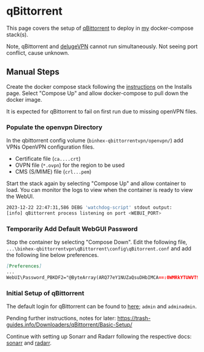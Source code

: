 # qBittorrent

This page covers the setup of [qBittorrent](https://github.com/binhex/arch-qbittorrentvpn) to deploy in [my](https://github.com/adamzvolanek/DevRack/blob/main/docker-compose/sparrow/qBittorrent.yaml) docker-compose stack(s).

Note, qBittorrent and [delugeVPN](https://github.com/binhex/arch-delugevpn) cannot run simultaneously. Not seeing port conflict, cause unknown.

## Manual Steps

Create the docker compose stack following the [instructions](./installs#creating-a-docker-compose-stack) on the Installs page. Select "Compose Up" and allow docker-compose to pull down the docker image.

It is expected for qBittorrent to fail on first run due to missing openVPN files.

### Populate the openvpn Directory

In the qbittorrent config volume (`binhex-qbittorrentvpn/openvpn/`) add VPNs OpenVPN configuration files.

- Certificate file (`ca....crt`)
- OVPN file (`*.ovpn`) for the region to be used
- CMS (S/MIME) file (`crl...pem`)

Start the stack again by selecting "Compose Up" and allow container to load. You can monitor the logs to view when the container is ready to view the WebUI.

```bash
2023-12-22 22:47:31,586 DEBG 'watchdog-script' stdout output:
[info] qBittorrent process listening on port <WEBUI_PORT>
```

### Temporarily Add Default WebGUI Password

Stop the container by selecting "Compose Down". Edit the following file, `...\binhex-qbittorrentvpn\qBittorrent\config\qBitorrent.conf` and add the following line below preferences.

```md
[Preferences]
...
WebUI\Password_PBKDF2="@ByteArray(ARQ77eY1NUZaQsuDHbIMCA==:0WMRkYTUWVT9wVvdDtHAjU9b3b7uB8NR1Gur2hmQCvCDpm39Q+PsJRJPaCU51dEiz+dTzh8qbPsL8WkFljQYFQ==)"
```

### Initial Setup of qBittorrent

The default login for qBittorrent can be found to [here](https://github.com/binhex/arch-qbittorrentvpn/blob/master/README.md?plain=1#L59); `admin` and `adminadmin`.

Pending further instructions, notes for later: https://trash-guides.info/Downloaders/qBittorrent/Basic-Setup/

Continue with setting up Sonarr and Radarr following the respective docs: [sonarr](./sonarr) and [radarr](./radarr).
